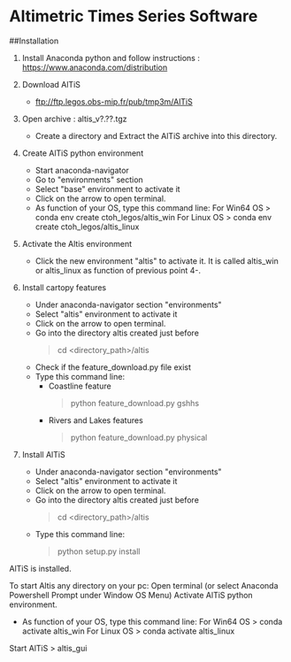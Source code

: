 # Altimetric Times Series Software


##Installation


1. Install Anaconda python and follow instructions :
        https://www.anaconda.com/distribution

2. Download AlTiS
    - ftp://ftp.legos.obs-mip.fr/pub/tmp3m/AlTiS

3. Open archive : altis_v?.??.tgz
    - Create a directory and Extract the AlTiS archive into this directory.

4. Create AlTiS python environment
    - Start anaconda-navigator
    - Go to "environments" section
    - Select "base" environment to activate it
    - Click on the arrow to open terminal.
    - As function of your OS, type this command line:
        For Win64 OS > conda env create ctoh_legos/altis_win
        For Linux OS > conda env create ctoh_legos/altis_linux

5. Activate the Altis environment
    - Click the new environment "altis" to activate it. It is called
    altis_win or altis_linux as function of previous point 4-.

6. Install cartopy features
    - Under anaconda-navigator section "environments"
    - Select "altis" environment to activate it
    - Click on the arrow to open terminal.
    - Go into the directory altis created just before
        > cd <directory_path>/altis
    - Check if the feature_download.py file exist
    - Type this command line:
        * Coastline feature
            > python feature_download.py gshhs
        * Rivers and Lakes features
            > python feature_download.py physical

7. Install AlTiS
    - Under anaconda-navigator section "environments"
    - Select "altis" environment to activate it
    - Click on the arrow to open terminal.
    - Go into the directory altis created just before
        > cd <directory_path>/altis
    - Type this command line:
        > python setup.py install

AlTiS is installed.

To start Altis any directory on your pc:
Open terminal (or select Anaconda Powershell Prompt under Window OS Menu)
Activate AlTiS python environment.
 - As function of your OS, type this command line:
    For Win64 OS > conda activate altis_win
    For Linux OS > conda activate altis_linux

Start AlTiS
    > altis_gui



